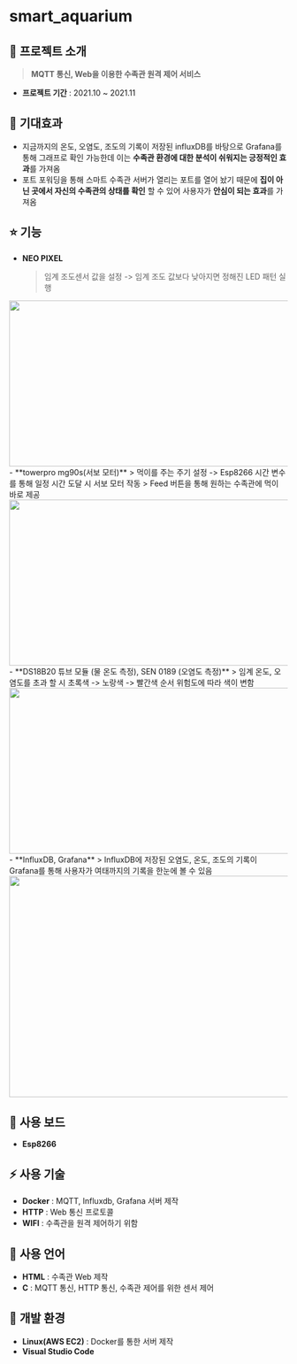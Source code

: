 # smart_aquarium

## 👋 프로젝트 소개
> **MQTT 통신, Web을 이용한 수족관 원격 제어 서비스**
- **프로젝트 기간** : 2021.10 ~ 2021.11

## :pushpin: 기대효과
- 지금까지의 온도, 오염도, 조도의 기록이 저장된 influxDB를 바탕으로 Grafana를 통해 그래프로 확인 가능한데 이는 **수족관 환경에 대한 분석이 쉬워지는 긍정적인 효과**를 가져옴
- 포트 포워딩을 통해 스마트 수족관 서버가 열리는 포트를 열어 놨기 때문에 **집이 아닌 곳에서 자신의 수족관의 상태를 확인** 할 수 있어 사용자가 **안심이 되는 효과**를 가져옴

## ⭐ 기능
- **NEO PIXEL**
    > 임계 조도센서 값을 설정 -> 임계 조도 값보다 낮아지면 정해진 LED 패턴 실행
<img src="https://user-images.githubusercontent.com/90883534/215114028-ee00b95a-abbf-4693-8361-d54be3913792.png" width="900" height="300"/>
- **towerpro mg90s(서보 모터)**
    > 먹이를 주는 주기 설정 -> Esp8266 시간 변수를 통해 일정 시간 도달 시 서보 모터 작동
    > Feed 버튼을 통해 원하는 수족관에 먹이 바로 제공
<img src="https://user-images.githubusercontent.com/90883534/215114440-b4054a03-a73a-47bb-a208-a15508ce1ffd.png" width="900" height="300"/>
- **DS18B20 튜브 모듈 (물 온도 측정), SEN 0189 (오염도 측정)**
    > 임계 온도, 오염도를 초과 할 시 초록색 -> 노랑색 -> 빨간색 순서 위험도에 따라 색이 변함
<img src="https://user-images.githubusercontent.com/90883534/215115026-025acc4a-ef90-4d32-9c38-e0e82b8dbacd.png" width="900" height="300"/>
- **InfluxDB, Grafana**
    > InfluxDB에 저장된 오염도, 온도, 조도의 기록이 Grafana를 통해 사용자가 여태까지의 기록을 한눈에 볼 수 있음
<img src="https://user-images.githubusercontent.com/90883534/215115389-b7312ed7-a2fb-4402-8f69-b8f20e945ffb.png" width="700" height="400"/>

## 🔨 사용 보드
- **Esp8266**

## ⚡ 사용 기술
- **Docker** : MQTT, Influxdb, Grafana 서버 제작
- **HTTP** : Web 통신 프로토콜
- **WIFI** : 수족관을 원격 제어하기 위함

## 📝 사용 언어
- **HTML** : 수족관 Web 제작
- **C** : MQTT 통신, HTTP 통신, 수족관 제어를 위한 센서 제어

## 🔆 개발 환경
- **Linux(AWS EC2)** : Docker를 통한 서버 제작
- **Visual Studio Code**







